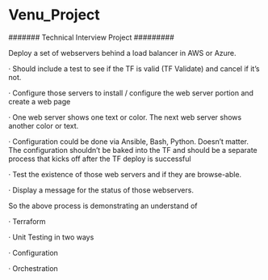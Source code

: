 # Venu_Project
####### Technical Interview Project #########


  Deploy a set of webservers
behind a load balancer in AWS or Azure.

·        Should include a test to see
if the TF is valid (TF Validate) and cancel if it’s not.

·        Configure those servers to
install / configure the web server portion and create a web page

·        One web server shows one text
or color. The next web server shows another color or text.

·        Configuration could be done
via Ansible, Bash, Python. Doesn’t matter. The configuration
shouldn’t be baked into the TF and should be a separate process that kicks off
after the TF deploy is successful

·        Test the existence of those
web servers and if they are browse-able.

·        Display a message for the
status of those webservers.

So the above process is demonstrating an understand of 

·        Terraform

·        Unit Testing in two ways

·        Configuration

·        Orchestration
